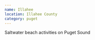 ```yaml
---
name: Illahee
location: Illahee County
category: puget
---
```


Saltwater beach activities on Puget Sound
